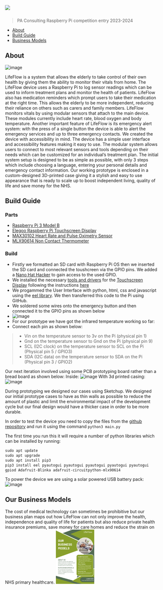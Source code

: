 # <img src="https://github.com/pddring/LifeFlow/assets/152720783/899cfe60-e323-4a9e-888c-b15697a5152e" width="25%">

> PA Consulting Raspberry Pi competition entry 2023-2024

- [About](#about)
- [Build Guide](#build-guide)
- [Business Models](#our-business-models)

## About
![image](https://github.com/pddring/LifeFlow/assets/760604/cff61df2-a79f-4c98-a820-fbc6ab4de174)


LifeFlow is a system that allows the elderly to take control of their own health by giving them the ability to monitor their vitals from home. The LifeFlow device uses a Raspberry Pi to log sensor readings which can be used to inform treatment plans and monitor the health of patients. LifeFlow also has medication reminders which prompt users to take their medication at the right time. This allows the elderly to be more independent, reducing their reliance on others such as carers and family members. 
LifeFlow monitors vitals by using modular sensors that attach to the main device. These modules currently include heart rate, blood oxygen and body temperature. Another important feature of LifeFlow is its emergency alert system: with the press of a single button the device is able to alert the emergency services and up to three emergency contacts. 
We created the device with accessibility in mind. The device has a simple user interface and accessibility features making it easy to use. The modular system allows users to connect to most relevant sensors and tools depending on their needs which can be customized for an individual’s treatment plan.
The initial system setup is designed to be as simple as possible, with only 3 steps which include choosing a language, entering your personal details and emergency contact information.
Our working prototype is enclosed in a custom-designed 3D-printed case giving it a stylish and easy to use appearance that is ready to scale up to boost independent living, quality of life and save money for the NHS.

## Build Guide
### Parts
- [Raspberry Pi 3 Model B](https://www.raspberrypi.com/products/raspberry-pi-3-model-b/)
- [Elegoo Raspberry Pi Touchscreen Display](https://www.amazon.co.uk/gp/product/B01MRQTMTD/ref=ppx_yo_dt_b_asin_title_o00_s01?ie=UTF8&psc=1 )
- [MAX30102 Heart Rate and Pulse Oximetry Sensor](https://www.amazon.co.uk/dp/B09M87934Q?psc=1&smid=AY8YTBRZSL2Q4&ref_=chk_typ_imgToDp)
- [MLX90614 Non Contact Thermometer](https://www.amazon.co.uk/dp/B07YKNQQ7P?psc=1&smid=A1A7E5ILEFA1R3&ref_=chk_typ_imgToDp)

### Build

- Firstly we formatted an SD card with Raspberry Pi OS then we inserted the SD card and connected the toushcreen via the GPIO pins. We added a [Nano Hat Hacker](https://shop.pimoroni.com/products/pico-hat-hacker?variant=44144542154) to gain access to the used GPIO.
- We installed the necessary [tools and drivers](https://www.elegoo.com/pages/download) for the [Touchscreen Display](https://www.amazon.co.uk/gp/product/B01MRQTMTD/ref=ppx_yo_dt_b_asin_title_o00_s01?ie=UTF8&psc=1 ) following the instructions [here](https://www.waveshare.com/wiki/3.5inch_RPi_LCD_(A))
- We progammed the User Interface with python, html, css and javascript using the [eel library](https://pypi.org/project/Eel/). We then transferred this code to the Pi using GitHub.
- We soldered some wires onto the emergency button and then connected it to the GPIO pins as shown below
- ![image](https://github.com/pddring/LifeFlow/assets/760604/e4cf8fa8-178e-49b6-8a24-e1caf0372b75)
- For our prototype we have got the infrared temperature working so far:
- Connect each pin as shown below:
 >-  Vin on the temperature sensor to 3v on the Pi (physical pin 1) 
 >- Gnd on the temperature sensor to Gnd on the Pi (physical pin 9)
 >- SCL (I2C clock) on the temperature sensor to SCL on the Pi (Physical pin 5 / GPIO3)
 >- SDA (I2C data) on the temperature sensor to SDA on the Pi (Physical pin 3 / GPIO2)

Our next iteration involved using some PCB prototyping board rather than a bread board as shown below:
Inside:
![image](https://github.com/pddring/LifeFlow/assets/760604/9b8d493d-6cd4-455f-b5e2-27a0d5aae650)
With 3d printed casing:
![image](https://github.com/pddring/LifeFlow/assets/760604/9667c055-2894-4e57-a513-08f49787380c)

During prototyping we designed our cases using Sketchup. We designed our initial prototype cases to have as thin walls as possible to reduce the amount of plastic and limit the environmental impact of the development cycle but our final design would have a thicker case in order to be more durable.

In order to test the device you need to copy the files from the [github repository](https://github.com/pddring/LifeFlow/tree/main/life-flow-main) and run it using the command `python3 main.py`

The first time you run this it will require a number of python libraries which can be installed by running:
```
sudo apt update
sudo apt upgrade
sudo apt install pip3
pip3 install eel pyautogui pyautogui pyautogui pyautogui pyautogui gpiod Adafruit-Blinka adafruit-circuitpython-mlx90614 
```

To power the device we are using a solar powered USB battery pack:
![image](https://github.com/pddring/LifeFlow/assets/760604/c1827d16-28cf-4134-bfef-46110e08a708)


## Our Business Models
The cost of medical technology can sometimes be prohibitive but our business plan maps out how LifeFlow can not only improve the health, independence and quality of life for patients but also reduce private health insurance premiums, save money for care homes and reduce the strain on NHS primary healthcare.
<img src="https://raw.githubusercontent.com/megacooki/LifeFlow/main/Readme%20Files/Business%20model.png" width="25%">
